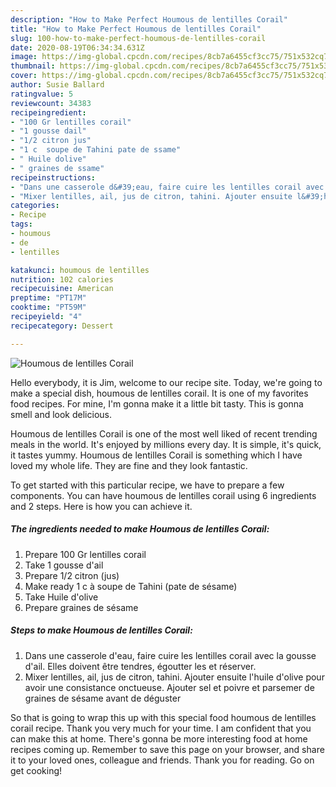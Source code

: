 ```yaml
---
description: "How to Make Perfect Houmous de lentilles Corail"
title: "How to Make Perfect Houmous de lentilles Corail"
slug: 100-how-to-make-perfect-houmous-de-lentilles-corail
date: 2020-08-19T06:34:34.631Z
image: https://img-global.cpcdn.com/recipes/8cb7a6455cf3cc75/751x532cq70/houmous-de-lentilles-corail-photo-principale-de-la-recette.jpg
thumbnail: https://img-global.cpcdn.com/recipes/8cb7a6455cf3cc75/751x532cq70/houmous-de-lentilles-corail-photo-principale-de-la-recette.jpg
cover: https://img-global.cpcdn.com/recipes/8cb7a6455cf3cc75/751x532cq70/houmous-de-lentilles-corail-photo-principale-de-la-recette.jpg
author: Susie Ballard
ratingvalue: 5
reviewcount: 34383
recipeingredient:
- "100 Gr lentilles corail"
- "1 gousse dail"
- "1/2 citron jus"
- "1 c  soupe de Tahini pate de ssame"
- " Huile dolive"
- " graines de ssame"
recipeinstructions:
- "Dans une casserole d&#39;eau, faire cuire les lentilles corail avec la gousse d&#39;ail. Elles doivent être tendres, égoutter les et réserver."
- "Mixer lentilles, ail, jus de citron, tahini. Ajouter ensuite l&#39;huile d&#39;olive pour avoir une consistance onctueuse. Ajouter sel et poivre et parsemer de graines de sésame avant de déguster"
categories:
- Recipe
tags:
- houmous
- de
- lentilles

katakunci: houmous de lentilles 
nutrition: 102 calories
recipecuisine: American
preptime: "PT17M"
cooktime: "PT59M"
recipeyield: "4"
recipecategory: Dessert

---
```



![Houmous de lentilles Corail](https://img-global.cpcdn.com/recipes/8cb7a6455cf3cc75/751x532cq70/houmous-de-lentilles-corail-photo-principale-de-la-recette.jpg)

Hello everybody, it is Jim, welcome to our recipe site. Today, we're going to make a special dish, houmous de lentilles corail. It is one of my favorites food recipes. For mine, I'm gonna make it a little bit tasty. This is gonna smell and look delicious.



Houmous de lentilles Corail is one of the most well liked of recent trending meals in the world. It's enjoyed by millions every day. It is simple, it's quick, it tastes yummy. Houmous de lentilles Corail is something which I have loved my whole life. They are fine and they look fantastic.


To get started with this particular recipe, we have to prepare a few components. You can have houmous de lentilles corail using 6 ingredients and 2 steps. Here is how you can achieve it.

<!--inarticleads1-->

##### The ingredients needed to make Houmous de lentilles Corail:

1. Prepare 100 Gr lentilles corail
1. Take 1 gousse d&#39;ail
1. Prepare 1/2 citron (jus)
1. Make ready 1 c à soupe de Tahini (pate de sésame)
1. Take  Huile d&#39;olive
1. Prepare  graines de sésame




<!--inarticleads2-->

##### Steps to make Houmous de lentilles Corail:

1. Dans une casserole d&#39;eau, faire cuire les lentilles corail avec la gousse d&#39;ail. Elles doivent être tendres, égoutter les et réserver.
1. Mixer lentilles, ail, jus de citron, tahini. Ajouter ensuite l&#39;huile d&#39;olive pour avoir une consistance onctueuse. Ajouter sel et poivre et parsemer de graines de sésame avant de déguster




So that is going to wrap this up with this special food houmous de lentilles corail recipe. Thank you very much for your time. I am confident that you can make this at home. There's gonna be more interesting food at home recipes coming up. Remember to save this page on your browser, and share it to your loved ones, colleague and friends. Thank you for reading. Go on get cooking!
